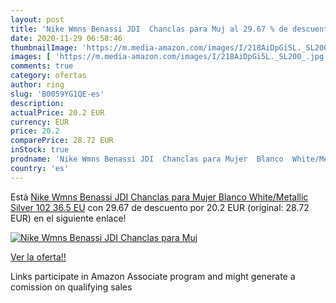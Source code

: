 ```yaml
---
layout: post
title: 'Nike Wmns Benassi JDI  Chanclas para Muj al 29.67 % de descuento'
date: 2020-11-29 06:58:46
thumbnailImage: 'https://m.media-amazon.com/images/I/218AiDpGi5L._SL200_.jpg'
images: [ 'https://m.media-amazon.com/images/I/218AiDpGi5L._SL200_.jpg' ]
comments: true
category: ofertas
author: ring
slug: 'B0059YG1QE-es'
description:
actualPrice: 20.2 EUR
currency: EUR
price: 20.2
comparePrice: 28.72 EUR
inStock: true
prodname: 'Nike Wmns Benassi JDI  Chanclas para Mujer  Blanco  White/Metallic Silver 102   36.5 EU'
country: 'es'
---
```


Está [Nike Wmns Benassi JDI  Chanclas para Mujer  Blanco  White/Metallic Silver 102   36.5 EU](https://www.amazon.es/dp/B0059YG1QE/?tag=tolees-21) con 29.67 de descuento por 20.2 EUR (original: 28.72 EUR) en el siguiente enlace!

[![Nike Wmns Benassi JDI  Chanclas para Muj](https://m.media-amazon.com/images/I/218AiDpGi5L._SL200_.jpg)](https://www.amazon.es/dp/B0059YG1QE/?tag=tolees-21)

[Ver la oferta!!](https://www.amazon.es/dp/B0059YG1QE/?tag=tolees-21)

Links participate in Amazon Associate program and might generate a comission on qualifying sales


